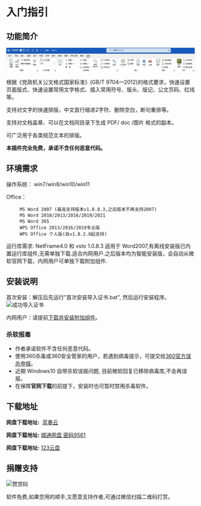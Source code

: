 # 入门指引

## 功能简介

![小恐龙公文排版助手](img/xklbanner.jpg "公文助手")

根据《党政机关公文格式国家标准》(GB/T 9704—2012)的格式要求，快速设置页面版式、快速设置常用文字格式、插入常用符号、版头、版记、公文页码、红线等。

支持对文字的快速排版，中文首行缩进2字符、删除空白，断句重排等。

支持对文档盖章、可以在文档同目录下生成 PDF/ doc /图片 格式的副本。

可广泛用于各类规范文本的排版。


**本插件完全免费，承诺不含任何恶意代码。**

## 环境需求

操作系统： win7/win8/win10/win11

Office： 

         MS Word 2007 (最高支持版本v1.0.8.3,之后版本不再支持2007)
         MS Word 2010/2013/2016/2019/2021
         MS Word 365
         WPS Office 2013/2016/2019专业版
         WPS Office 个人版(自v1.8.2.0起支持)

运行库需求: NetFrame4.0 和 vsto
<Note type="tip">
1.0.8.3 适用于 Word2007,有离线安装版已内置运行库组件,无需单独下载.适合内网用户.之后版本均为智能安装版，会自动从微软官网下载，内网用户可单独下载附加组件.
</Note>

## 安装说明

首次安装：解压后先运行"首次安装导入证书.bat", 然后运行安装程序。
![成功导入证书](img/cert.png "导入证书")

内网用户：请提前[下载并安装附加组件](https://xkonglong.lanzoui.com/iZeNBvv5tef)。

### 杀软报毒

+ 作者承诺软件不含任何恶意代码。
+ 使用360杀毒或360安全管家的用户，若遇到病毒提示，可提交给[360官方误杀申报](http://sampleup.sd.360.cn/index.php)。
+ 近期 Windows10 自带杀软误报问题, 目前微软回复已移除病毒库,不会再误报。
+ 在保障**官网下载**的前提下，安装时也可暂时禁用杀毒软件。

## 下载地址

**网盘下载地址:**  [蓝奏云](https://xkonglong.lanzoux.com/b00dbbvcj)

**网盘下载地址:**  [城通网盘 密码9561](https://url38.ctfile.com/d/15334738-33069050-4ebf20) 

**网盘下载地址:**  [123云盘](https://www.123pan.com/s/BYLA-CZwHv)

## 捐赠支持

![赞赏码](https://txc.gtimg.com/data/57503/2019/0419/8e0e3d1c3d167c105bebae81b74f3fde.jpg)

软件免费,如果您用的顺手,又愿意支持作者,可通过微信扫描二维码打赏。



